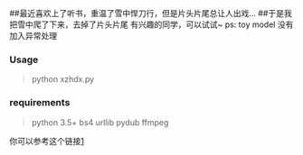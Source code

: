 ##最近喜欢上了听书，重温了雪中悍刀行，但是片头片尾总让人出戏...
##于是我把雪中爬了下来，去掉了片头片尾
有兴趣的同学，可以试试~
ps: toy model 没有加入异常处理

### Usage
> python xzhdx.py

### requirements
> python 3.5+
> bs4
> urllib
> pydub
> ffmpeg

你可以参考这个链接[1](https://github.com/jiaaro/pydub#dependencies)
